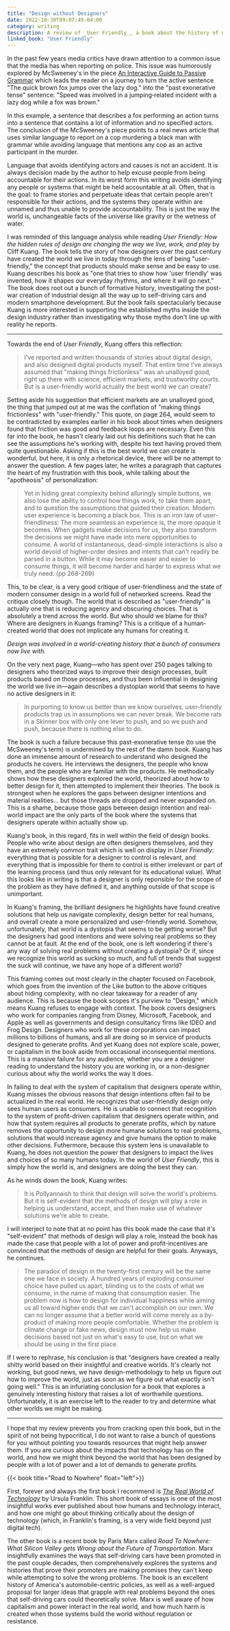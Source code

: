 ```yaml
---
title: "Design without Designers"
date: 2022-10-30T09:07:49-04:00
category: writing
description: A review of _User Friendly_, a book about the history of user-friendly design that is too afraid of challenging existing myths to actually pursue the interesting questions it raises.
linked_book: "User Friendly"
---
```


In the past few years media critics have drawn attention to a common issue that the media has when reporting on police. This issue was humorously explored by McSweeney's in the piece [An Interactive Guide to Passive Grammar](https://www.mcsweeneys.net/articles/an-interactive-guide-to-ambiguous-grammar) which leads the reader on a journey to turn the active sentence "The quick brown fox jumps over the lazy dog." into the "past exonerative tense" sentence: "Speed was involved in a jumping‑related incident with a lazy dog while a fox was brown." 

In this example, a sentence that describes a fox performing an action turns into a sentence that contains a lot of information and no specified actors. The conclusion of the McSweeney's piece points to a real news article that uses similar language to report on a cop murdering a black man with grammar while avoiding language that mentions any cop as an active participant in the murder.

Language that avoids identifying actors and causes is not an accident. It is always decision made by the author to help excuse people from being accountable for their actions. In its worst form this writing avoids identifying any people or systems that might be held accountable at all. Often, that is the goal: to frame stories and perpetuate ideas that certain people aren't responsible for their actions, and the systems they operate within are unnamed and thus unable to provide accountability. This is just the way the world is, unchangeable facts of the universe like gravity or the wetness of water. 

I was reminded of this language analysis while reading _User Friendly: How the hidden rules of design are changing the way we live, work, and play_ by Cliff Kuang. The book tells the story of how designers over the past century have created the world we live in today through the lens of being "user-friendly," the concept that products should make sense and be easy to use. Kuang describes his book as "one that tries to show how 'user friendly' was invented, how it shapes our everyday rhythms, and where it will go next." The book does root out a bunch of formative history, investigating the post-war creation of industrial design all the way up to self-driving cars and modern smartphone development. But the book fails spectacularly because Kuang is more interested in supporting the established myths inside the design industry rather than investigating why those myths don't line up with reality he reports.

----

Towards the end of _User Friendly_, Kuang offers this reflection:

> I've reported and written thousands of stories about digital design, and also designed digital products myself. That entire time I've always assumed that "making things frictionless" was an unalloyed good, right up there with science, efficient markets, and trustworthy courts. But is a user-friendly world actually the best world we can create?

Setting aside his suggestion that efficient markets are an unalloyed good, the thing that jumped out at me was the conflation of "making things frictionless" with "user-friendly." This quote, on page 264, would seem to be contradicted by examples earlier in his book about times when designers found that friction was good and feedback loops are necessary. Even this far into the book, he hasn't clearly laid out his definitions such that he can see the assumptions he's working with, despite his text having proved them quite questionable. Asking if this is the best world we can create is wonderful, but here, it is only a rhetorical device, there will be no attempt to answer the question. A few pages later, he writes a paragraph that captures the heart of my frustration with this book, while talking about the "apotheosis" of personalization:

> Yet in hiding great complexity behind alluringly simple buttons, we also lose the ability to control how things work, to take them apart, and to question the assumptions that guided their creation. Modern user experience is becoming a black box. This is an iron law of user-friendliness: The more seamless an experience is, the more opaque it becomes. When gadgets make decisions for us, they also transform the decisions we might have made into mere opportunities to consume. A world of instantaneous, dead-simple interactions is also a world devoid of higher-order desires and intents that can't readily be parsed in a button. While it may become easier and easier to consume things, it will become harder and harder to express what we truly need. (pp 268-269)

This, to be clear, is a very good critique of user-friendliness and the state of modern consumer design in a world full of networked screens. Read the critique closely though. The world that is described as "user-friendly" is actually one that is reducing agency and obscuring choices. That is absolutely a trend across the world. But who should we blame for this? Where are designers in Kuangs framing? This is a critique of a human-created world that does not implicate any humans for creating it. 

_Design was involved in a world-creating history that a bunch of consumers now live with._

On the very next page, Kuang—who has spent over 250 pages talking to designers who theorized ways to improve their design processes, built products based on those processes, and thus been influential in designing the world we live in—again describes a dystopian world that seems to have no active designers in it:

> In purporting to know us better than we know ourselves, user-friendly products trap us in assumptions we can never break. We become rats in a Skinner box with only one lever to push, and so we push and push, because there is nothing else to do.

The book is such a failure because this past-exonerative tense (to use the McSweeney's term) is undermined by the rest of the damn book. Kuang has done an immense amount of research to understand who designed the products he covers. He interviews the designers, the people who know them, and the people who are familiar with the products. He methodically shows how these designers explored the world, theorized about how to better design for it, then attempted to implement their theories. The book is strongest when he explores the gaps between designer intentions and material realities... but those threads are dropped and never expanded on. This is a shame, because those gaps between design intention and real-world impact are the only parts of the book where the systems that designers operate within actually show up. 

Kuang's book, in this regard, fits in well within the field of design books. People who write about design are often designers themselves, and they have an extremely common trait which is well on display in _User Friendly_: everything that is possible for a designer to control is relevant, and everything that is impossible for them to control is either irrelevant or part of the learning process (and thus only relevant for its educational value). What this looks like in writing is that a designer is only reponsible for the scope of the problem as they have defined it, and anything outside of that scope is unimportant.

In Kuang's framing, the brilliant designers he highlights have found creative solutions that help us navigate complexity, design better for real humans, and overall create a more personalized and user-friendly world. Somehow, unfortunately, that world is a dystopia that seems to be getting worse? But the designers had good intentions and were solving real problems so they cannot be at fault. At the end of the book, one is left wondering if there's any way of solving real problems without creating a dystopia? Or if, since we recognize this world as sucking so much, and full of trends that suggest the suck will continue, we have any hope of a different world? 

This framing comes out most clearly in the chapter focused on Facebook, which goes from the invention of the Like button to the above critiques about hiding complexity, with no clear takeaway for a reader of any audience. This is because the book scopes it's purview to "Design," which means Kuang refuses to engage with context. The book covers designers who work for companies ranging from Disney, Microsoft, Facebook, and Apple as well as governments and design consultancy firms like IDEO and Frog Design. Designers who work for these corporations can impact millions to billions of humans, and all are doing so in service of products designed to generate profits. And yet Kuang does not explore scale, power, or capitalism in the book aside from occasional inconsequential mentions. This is a massive failure for any audience, whether you are a designer reading to understand the history you are working in, or a non-designer curious about why the world works the way it does. 

In failing to deal with the system of capitalism that designers operate within, Kuang misses the obvious reasons that design intentions often fail to be actualized in the real world. He recognizes that user-friendly design only sees human users as consumers. He is unable to connect that recognition to the system of profit-driven capitalism that designers operate within, and how that system requires all products to generate profits, which by nature removes the opportunity to design more humane solutions to real problems, solutions that would increase agency and give humans the option to make other decisions. Futhermore, because this system lens is unavailable to Kuang, he does not question the power that designers to impact the lives and choices of so many humans today. In the world of _User Friendly_, this is simply how the world is, and designers are doing the best they can.

As he winds down the book, Kuang writes:

> It is Pollyannaish to think that design will solve the world's problems. But it is self-evident that the methods of design will play a role in helping us understand, accept, and then make use of whatever solutions we're able to create.

I will interject to note that at no point has this book made the case that it's "self-evident" that methods of design will play a role, instead the book has made the case that people with a lot of power and profit-incentives are convinced that the methods of design are helpful for their goals. Anyways, he continues.

> The paradox of design in the twenty-first century will be the same one we face in society. A hundred years of exploding consumer choice have pulled us apart, blinding us to the costs of what we consume, in the name of making that consumption easier. The problem now is how to design for individual happiness while aiming us all toward higher ends that we can't accomplish on our own. We can no longer assume that a better world will come merely as a by-product of making more people comfortable. Whether the problem is climate change or fake news, design must now help us make decisions based not just on what's easy to use, but on what we should be using in the first place.

If I were to rephrase, his conclusion is that "designers have created a really shitty world based on their insightful and creative worlds. It's clearly not working, but good news, we have design-methodology to help us figure out how to improve the world, just as soon as we figure out what exactly isn't going well." This is an infuriating conclusion for a book that explores a genuinely interesting history that raises a lot of worthwhile questions. Unfortunately, it is an exercise left to the reader to try and determine what other worlds we might be making.

----

I hope that my review prevents you from cracking open this book, but in the spirit of not being hypocritical, I do not want to raise a bunch of questions for you without pointing you towards resources that might help answer them. If you are curious about the impacts that technology has on the world, and how we might think beyond the world that has been designed by people with a lot of power and a lot of demands to generate profits. 

{{< book title="Road to Nowhere" float="left">}}

First, forever and always the first book I recommend is [_The Real World of Technology_](https://bookshop.org/p/books/the-real-world-of-technology-ursula-franklin/9995479?ean=9780887846366) by Ursula Franklin. This short book of essays is one of the most insightful works ever published about how humans and technology interact, and how one might go about thinking critically about the design of technology (which, in Franklin's framing, is a very wide field beyond just digital tech).

The other book is a recent book by Paris Marx called _Road To Nowhere: What Silicon Valley gets Wrong about the Future of Transportation_. Marx insightfully examines the ways that self-driving cars have been promoted in the past couple decades, then comprehensively explores the systems and histories that prove their promoters are making promises they can't keep while attempting to solve the wrong problems. The book is an excellent history of America's automobile-centric policies, as well as a well-argued proposal for larger ideas that grapple with real problems beyond the ones that self-driving cars could theoretically solve. Marx is well aware of how capitalism and power interact in the real world, and how much harm is created when those systems build the world without regulation or resistance. 